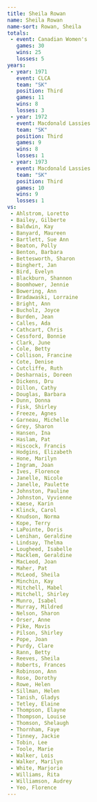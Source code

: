 ```yaml
---
title: Sheila Rowan
name: Sheila Rowan
name-sort: Rowan, Sheila
totals:
 - event: Canadian Women's
   games: 30
   wins: 25
   losses: 5
years:
 - year: 1971
   event: CLCA
   team: "SK"
   position: Third
   games: 11
   wins: 8
   losses: 3
 - year: 1972
   event: Macdonald Lassies
   team: "SK"
   position: Third
   games: 9
   wins: 8
   losses: 1
 - year: 1973
   event: Macdonald Lassies
   team: "SK"
   position: Third
   games: 10
   wins: 9
   losses: 1
vs:
 - Ahlstrom, Loretto
 - Bailey, Gilberte
 - Baldwin, Kay
 - Banyard, Maureen
 - Bartlett, Sue Ann
 - Beaton, Polly
 - Benton, Barbara
 - Bettesworth, Sharon
 - Binghert, Jan
 - Bird, Evelyn
 - Blackburn, Shannon
 - Boomhower, Jennie
 - Bowering, Ann
 - Bradawaski, Lorraine
 - Bright, Ann
 - Bucholz, Joyce
 - Burden, Jean
 - Calles, Ada
 - Cathcart, Chris
 - Cessford, Bonnie
 - Clark, June
 - Cole, Betty
 - Collison, Francine
 - Cote, Denise
 - Cutcliffe, Ruth
 - Desharnais, Doreen
 - Dickens, Dru
 - Dillon, Cathy
 - Douglas, Barbara
 - Dunn, Donna
 - Fisk, Shirley
 - Freeze, Agnes
 - Garneau, Michelle
 - Grey, Sharon
 - Hansen, Ina
 - Haslam, Pat
 - Hiscock, Francis
 - Hodgins, Elizabeth
 - Hone, Marilyn
 - Ingram, Joan
 - Ives, Florence
 - Janelle, Nicole
 - Janelle, Paulette
 - Johnston, Pauline
 - Johnston, Vyvienne
 - Kaese, Karin
 - Klinck, Carol
 - Knudson, Norma
 - Kope, Terry
 - LaPointe, Doris
 - Lenihan, Geraldine
 - Lindsay, Thelma
 - Lougheed, Isabelle
 - Macklem, Geraldine
 - MacLeod, Joan
 - Maher, Pat
 - McLeod, Sheila
 - Minchin, Kay
 - Mitchell, Mabel
 - Mitchell, Shirley
 - Munro, Isabel
 - Murray, Mildred
 - Nelson, Sharon
 - Orser, Anne
 - Pike, Mavis
 - Pilson, Shirley
 - Pope, Joan
 - Purdy, Clare
 - Rann, Betty
 - Reeves, Sheila
 - Roberts, Frances
 - Robinson, Ann
 - Rose, Dorothy
 - Rowe, Helen
 - Sillman, Helen
 - Tanish, Gladys
 - Tetley, Elaine
 - Thompson, Elayne
 - Thompson, Louise
 - Thomson, Shelaugh
 - Thornham, Faye
 - Tinney, Jackie
 - Tobin, Lee
 - Toole, Marie
 - Walker, Lois
 - Walker, Marilyn
 - White, Marjorie
 - Williams, Rita
 - Williamson, Audrey
 - Yeo, Florence
---
```

